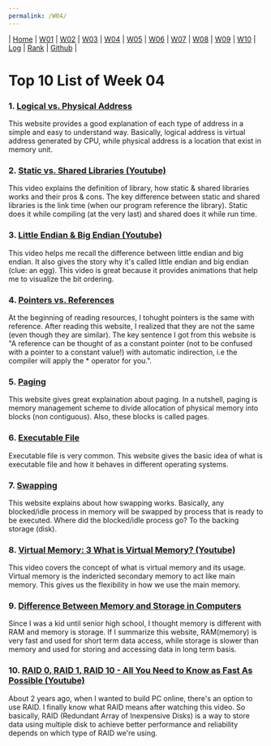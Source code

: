 ```yaml
---
permalink: /W04/
---
```

| [Home](https://saepasomba.github.io/os211) | [W01](https://saepasomba.github.io/os211/W01) | [W02](https://saepasomba.github.io/os211/W02) | [W03](https://saepasomba.github.io/os211/W03) | [W04](https://saepasomba.github.io/os211/W04) | [W05](https://saepasomba.github.io/os211/W05) | [W06](https://saepasomba.github.io/os211/W06) | [W07](https://saepasomba.github.io/os211/W07) | [W08](https://saepasomba.github.io/os211/W08) | [W09](https://saepasomba.github.io/os211/W09) | [W10](https://saepasomba.github.io/os211/W10) | [Log](https://saepasomba.github.io/os211/TXT/mylog.txt) | [Rank](https://saepasomba.github.io/os211/TXT/myrank.txt) | [Github](https://github.com/saepasomba/os211/) |

# Top 10 List of Week 04

### 1. [Logical vs. Physical Address](https://techdifferences.com/difference-between-logical-and-physical-address.html)
This website provides a good explanation of each type of address in a simple and easy to understand way. Basically, logical address is virtual address generated by CPU, while physical address is a location that exist in memory unit. 

### 2. [Static vs. Shared Libraries (Youtube)](https://www.youtube.com/watch?v=-vp9cFQCQCo)
This video explains the definition of library, how static & shared libraries works and their pros & cons. The key difference between static and shared libraries is the link time (when our program reference the library). Static does it while compiling (at the very last) and shared does it while run time.

### 3. [Little Endian & Big Endian (Youtube)](https://www.youtube.com/watch?v=NcaiHcBvDR4)
This video helps me recall the difference between little endian and big endian. It also gives the story why it's called little endian and big endian (clue: an egg). This video is great because it provides animations that help me to visualize the bit ordering.

### 4. [Pointers vs. References](https://www.geeksforgeeks.org/pointers-vs-references-cpp/)
At the beginning of reading resources, I tohught pointers is the same with reference. After reading this website, I realized that they are not the same (even though they are similar). The key sentence I got from this website is "A reference can be thought of as a constant pointer (not to be confused with a pointer to a constant value!) with automatic indirection, i.e the compiler will apply the * operator for you.".

### 5. [Paging](https://www.geeksforgeeks.org/paging-in-operating-system/)
This website gives great explaination about paging. In a nutshell, paging is memory management scheme to divide allocation of physical memory into blocks (non contiguous). Also, these blocks is called pages.

### 6. [Executable File](https://techterms.com/definition/executable_file)
Executable file is very common. This website gives the basic idea of what is executable file and how it behaves in different operating systems.

### 7. [Swapping](https://binaryterms.com/swapping-in-operating-system.html)
This website explains about how swapping works. Basically, any blocked/idle process in memory will be swapped by process that is ready to be executed. Where did the blocked/idle process go? To the backing storage (disk).

### 8. [Virtual Memory: 3 What is Virtual Memory? (Youtube)](https://www.youtube.com/watch?v=qlH4-oHnBb8)
This video covers the concept of what is virtual memory and its usage. Virtual memory is the indericted secondary memory to act like main memory. This gives us the flexibility in how we use the main memory.

### 9. [Difference Between Memory and Storage in Computers](https://www.kingston.com/us/memory/difference-between-memory-storage)
Since I was a kid until senior high school, I thought memory is different with RAM and memory is storage. If I summarize this website, RAM(memory) is very fast and used for short term data access, while storage is slower than memory and used for storing and accessing data in long term basis.

### 10. [RAID 0, RAID 1, RAID 10 - All You Need to Know as Fast As Possible (Youtube)](https://www.youtube.com/watch?v=eE7Bfw9lFfs)
About 2 years ago, when I wanted to build PC online, there's an option to use RAID. I finally know what RAID means after watching this video. So basically, RAID (Redundant Array of Inexpensive Disks) is a way to store data using multiple disk to achieve better performance and reliability depends on which type of RAID we're using.
